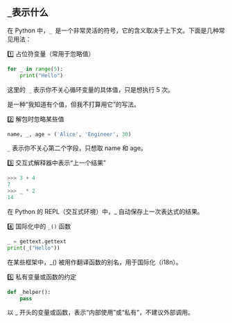 ##  `_`表示什么
在 Python 中，`_ `是一个非常灵活的符号，它的含义取决于上下文。下面是几种常见用法：

1️⃣ 占位符变量（常用于忽略值）
```python
for _ in range(5):
    print("Hello")
```
这里的` _` 表示你不关心循环变量的具体值，只是想执行 5 次。

是一种“我知道有个值，但我不打算用它”的写法。

2️⃣ 解包时忽略某些值
```python
name, _, age = ('Alice', 'Engineer', 30)
```
`_` 表示你不关心第二个字段，只想取 name 和 age。

3️⃣ 交互式解释器中表示“上一个结果”
```python
>>> 3 + 4
7
>>> _ * 2
14
```
在 Python 的 REPL（交互式环境）中，_ 自动保存上一次表达式的结果。

4️⃣ 国际化中的 `_()` 函数
```python
_ = gettext.gettext
print(_("Hello"))
```
在某些框架中，_() 被用作翻译函数的别名，用于国际化（i18n）。

5️⃣ 私有变量或函数的约定
```python
def _helper():
    pass
```
以 _ 开头的变量或函数，表示“内部使用”或“私有”，不建议外部调用。
